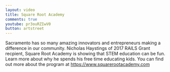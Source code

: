 ```yaml
---
layout: video
title: Square Root Academy
comments: true
youtube: pr3ouRZIwV0
button: artstreet
---
```


Sacramento has so many amazing innovators and entrepreneurs making a difference in our community. Nicholas Haystings of 2017 RAILS Grant recpient, Square Root Academy is showing that STEM education can be fun. Learn more about why he spends his free time educating kids. You can find out more about the program at https://www.squarerootacademy.com
